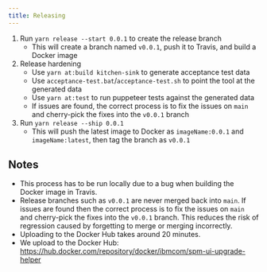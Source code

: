 ```yaml
---
title: Releasing
---
```


1. Run `yarn release --start 0.0.1` to create the release branch
    - This will create a branch named `v0.0.1`, push it to Travis, and build a Docker image
2. Release hardening
    - Use `yarn at:build kitchen-sink` to generate acceptance test data
    - Use `acceptance-test.bat`/`acceptance-test.sh` to point the tool at the generated data
    - Use `yarn at:test` to run puppeteer tests against the generated data
    - If issues are found, the correct process is to fix the issues on `main` and cherry-pick the fixes into the `v0.0.1` branch
3. Run `yarn release --ship 0.0.1`
    - This will push the latest image to Docker as `imageName:0.0.1` and `imageName:latest`, then tag the branch as `v0.0.1`

## Notes

- This process has to be run locally due to a bug when building the Docker image in Travis.
- Release branches such as `v0.0.1` are never merged back into `main`. If issues are found then the correct process is to fix the issues on `main` and cherry-pick the fixes into the `v0.0.1` branch. This reduces the risk of regression caused by forgetting to merge or merging incorrectly.
- Uploading to the Docker Hub takes around 20 minutes.
- We upload to the Docker Hub: https://hub.docker.com/repository/docker/ibmcom/spm-ui-upgrade-helper

